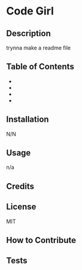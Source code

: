 # Code Girl

## Description

trynna make a readme file

## Table of Contents

- [](#)
- [](#)
- [](#)
- [](#)

## Installation

N/N

## Usage

n/a

## Credits



## License

MIT

## How to Contribute



## Tests



